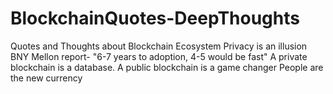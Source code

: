 # BlockchainQuotes-DeepThoughts
Quotes and Thoughts about Blockchain Ecosystem
  Privacy is an illusion
  BNY Mellon report- "6-7 years to adoption, 4-5 would be fast"
  A private blockchain is a database. A public blockchain is a game changer
  People are the new currency
  
